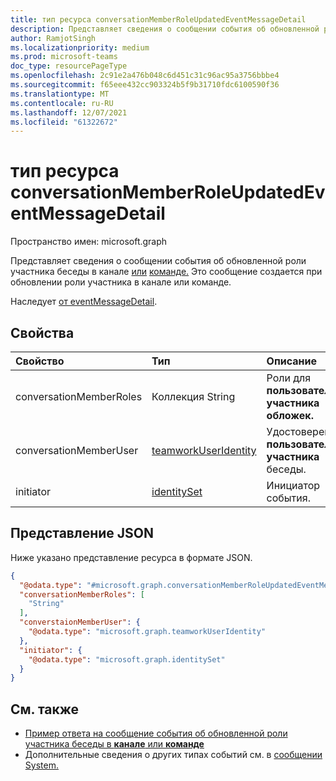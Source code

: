 ```yaml
---
title: тип ресурса conversationMemberRoleUpdatedEventMessageDetail
description: Представляет сведения о сообщении события об обновленной роли участника беседы в канале или команде.
author: RamjotSingh
ms.localizationpriority: medium
ms.prod: microsoft-teams
doc_type: resourcePageType
ms.openlocfilehash: 2c91e2a476b048c6d451c31c96ac95a3756bbbe4
ms.sourcegitcommit: f65eee432cc903324b5f9b31710fdc6100590f36
ms.translationtype: MT
ms.contentlocale: ru-RU
ms.lasthandoff: 12/07/2021
ms.locfileid: "61322672"
---
```

# <a name="conversationmemberroleupdatedeventmessagedetail-resource-type"></a>тип ресурса conversationMemberRoleUpdatedEventMessageDetail

Пространство имен: microsoft.graph

Представляет сведения о сообщении события об обновленной [](../resources/conversationMember.md) роли участника беседы в канале [или](../resources/channel.md) [команде.](../resources/team.md)
Это сообщение создается при обновлении  роли участника  в канале или команде. 


Наследует [от eventMessageDetail](../resources/eventmessagedetail.md).

## <a name="properties"></a>Свойства
|Свойство|Тип|Описание|
|:---|:---|:---|
|conversationMemberRoles|Коллекция String|Роли для **пользователя-участника обложек.**|
|conversationMemberUser|[teamworkUserIdentity](../resources/teamworkuseridentity.md)|Удостоверение **пользователя участника** беседы.|
|initiator|[identitySet](../resources/identityset.md)|Инициатор события.|

## <a name="json-representation"></a>Представление JSON
Ниже указано представление ресурса в формате JSON.
<!-- {
  "blockType": "resource",
  "@odata.type": "microsoft.graph.conversationMemberRoleUpdatedEventMessageDetail",
  "baseType": "microsoft.graph.eventMessageDetail"
}
-->
``` json
{
  "@odata.type": "#microsoft.graph.conversationMemberRoleUpdatedEventMessageDetail",
  "conversationMemberRoles": [
    "String"
  ],
  "converstaionMemberUser": {
    "@odata.type": "microsoft.graph.teamworkUserIdentity"
  },
  "initiator": {
    "@odata.type": "microsoft.graph.identitySet"
  }
}
```


## <a name="see-also"></a>См. также
- [Пример ответа на сообщение события об обновленной роли участника беседы в **канале** или **команде**](/graph/system-messages/#conversation-member-role-updated)
- Дополнительные сведения о других типах событий см. в [сообщении System.](/graph/system-messages)
